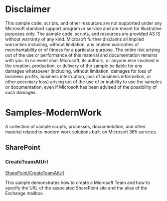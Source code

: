# Disclaimer
This sample code, scripts, and other resources are not supported under any Microsoft standard support program or service and are meant for illustrative purposes only. The sample code, scripts, and resources are provided AS IS without warranty of any kind. Microsoft further disclaims all implied warranties including, without limitation, any implied warranties of merchantability or of fitness for a particular purpose. The entire risk arising out of the use or performance of this material and documentation remains with you. In no event shall Microsoft, its authors, or anyone else involved in the creation, production, or delivery of the sample be liable for any damages whatsoever (including, without limitation, damages for loss of business profits, business interruption, loss of business information, or other pecuniary loss) arising out of the use of or inability to use the samples or documentation, even if Microsoft has been advised of the possibility of such damages.

# Samples-ModernWork
A collection of sample scripts, processes, documentation, and other material related to modern work solutions built on Microsoft 365 services.

## SharePoint

### CreateTeamAtUrl
[SharePoint/CreateTeamAtUrl](https://github.com/tlingenf/Samples-ModernWork/SharePoint/CreateTeamAtUrl)

This sample demonstrates how to create a Microsoft Team and how to specify the URL of the associated SharePoint site and the alias of the Exchange mailbox.